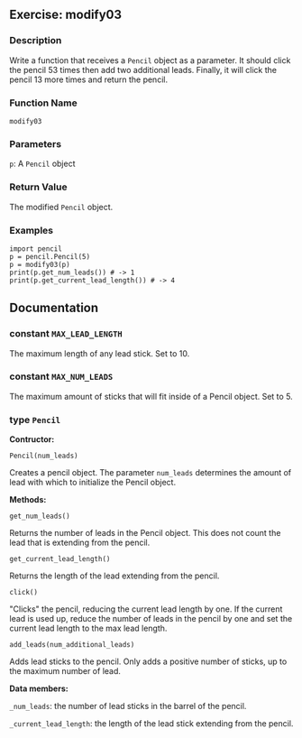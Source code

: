 Exercise: modify03
----------------------

### Description

Write a function that receives a `Pencil` object as a parameter. It should click
the pencil 53 times then add two additional leads. Finally, it will click the
pencil 13 more times and return the pencil.

### Function Name

`modify03`

### Parameters

`p`: A `Pencil` object

### Return Value

The modified `Pencil` object.

### Examples

    import pencil
    p = pencil.Pencil(5)
    p = modify03(p)
    print(p.get_num_leads()) # -> 1
    print(p.get_current_lead_length()) # -> 4

## Documentation

### constant `MAX_LEAD_LENGTH`

The maximum length of any lead stick. Set to 10.

<p></p>

### constant `MAX_NUM_LEADS`

The maximum amount of sticks that will fit inside of a Pencil object. Set to 5.

<p></p>

### type `Pencil`

**Contructor:**

`Pencil(num_leads)`

Creates a pencil object. The parameter `num_leads` determines the amount of lead
with which to initialize the Pencil object.

**Methods:**

`get_num_leads()`

Returns the number of leads in the Pencil object. This does not count the lead
that is extending from the pencil.

`get_current_lead_length()`

Returns the length of the lead extending from the pencil.

`click()`

"Clicks" the pencil, reducing the current lead length by one. If the current
lead is used up, reduce the number of leads in the pencil by one and set the
current lead length to the max lead length.

`add_leads(num_additional_leads)`

Adds lead sticks to the pencil. Only adds a positive number of sticks, up to the
maximum number of lead.

**Data members:**

`_num_leads`: the number of lead sticks in the barrel of the pencil.

`_current_lead_length`: the length of the lead stick extending from the pencil.
